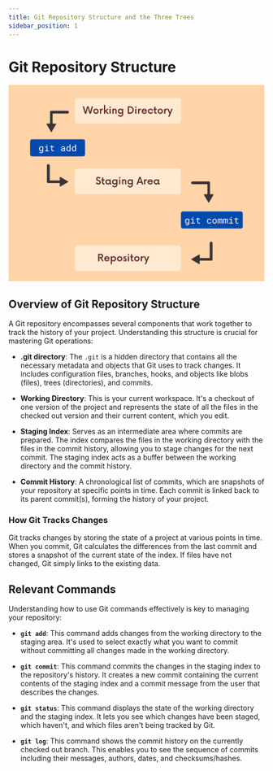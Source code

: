 ```yaml
---
title: Git Repository Structure and the Three Trees
sidebar_position: 1
---
```


# Git Repository Structure
![branching-img](/static/img/commit.png)

## Overview of Git Repository Structure

A Git repository encompasses several components that work together to track the history of your project. Understanding this structure is crucial for mastering Git operations:

- **.git directory**: The `.git` is a hidden directory that contains all the necessary metadata and objects that Git uses to track changes. It includes configuration files, branches, hooks, and objects like blobs (files), trees (directories), and commits.

- **Working Directory**: This is your current workspace. It's a checkout of one version of the project and represents the state of all the files in the checked out version and their current content, which you edit.

- **Staging Index**: Serves as an intermediate area where commits are prepared. The index compares the files in the working directory with the files in the commit history, allowing you to stage changes for the next commit. The staging index acts as a buffer between the working directory and the commit history.

- **Commit History**: A chronological list of commits, which are snapshots of your repository at specific points in time. Each commit is linked back to its parent commit(s), forming the history of your project.

### How Git Tracks Changes

Git tracks changes by storing the state of a project at various points in time. When you commit, Git calculates the differences from the last commit and stores a snapshot of the current state of the index. If files have not changed, Git simply links to the existing data.

## Relevant Commands

Understanding how to use Git commands effectively is key to managing your repository:

- **`git add`**: This command adds changes from the working directory to the staging area. It's used to select exactly what you want to commit without committing all changes made in the working directory.

- **`git commit`**: This command commits the changes in the staging index to the repository's history. It creates a new commit containing the current contents of the staging index and a commit message from the user that describes the changes.

- **`git status`**: This command displays the state of the working directory and the staging index. It lets you see which changes have been staged, which haven't, and which files aren't being tracked by Git.

- **`git log`**: This command shows the commit history on the currently checked out branch. This enables you to see the sequence of commits including their messages, authors, dates, and checksums/hashes.






